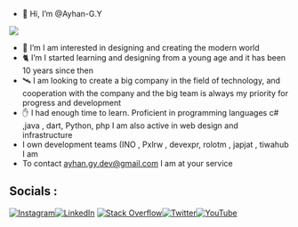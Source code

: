 - 👋 Hi, I’m @Ayhan-G.Y 

![](https://github.com/ayhan-dev/blob/main/ayhan-dev/header.png) 

- 🌟 I’m I am interested in designing and creating the modern world
- 🐈 I’m I started learning and designing from a young age and it has been 10 years since then
- 🛰️ I am looking to create a big company in the field of technology, and cooperation with the company and the big team is always my priority for progress and development
- ✋ I had enough time to learn. Proficient in programming languages c# ,java , dart, Python, php I am also active in web design and infrastructure
- I own development teams (INO , Pxlrw , devexpr, rolotm , japjat , tiwahub I am 
- To contact ayhan.gy.dev@gmail.com I am at your service
 
 
<!---
Ayhan-g.y/ayhan-g.y is a ✨ special ✨ repository because its `README.md` (this file) appears on your GitHub profile.
You can click the Preview link to take a look at your changes.
--->
## Socials : 

[![Instagram](https://img.shields.io/badge/Instagram-%23E4405F.svg?logo=Instagram&logoColor=white)](https://Instagram.com/ayhan_G.y)[![LinkedIn](https://img.shields.io/badge/LinkedIn-%230077B5.svg?logo=linkedin&logoColor=white)](https://linkedin.com/in/ayhan-gara-by-082080271) [![Stack Overflow](https://img.shields.io/badge/-Stackoverflow-FE7A16?logo=stack-overflow&logoColor=white)](https://stackoverflow.com/users/21669938)[![Twitter](https://img.shields.io/badge/Twitter-%231DA1F2.svg?logo=Twitter&logoColor=white)](https://twitter.com/Ayhan_Developer)[![YouTube](https://img.shields.io/badge/YouTube-%23FF0000.svg?logo=YouTube&logoColor=white)](http://youtube.com/@AyhanG.Y) 

 
 
